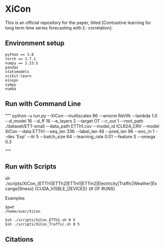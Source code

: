# XiCon

This is an official repository for the paper, titled [Contrastive learning for long term time series forecasting with ξ- correlation].


## Environment setup
```
python == 3.8
torch == 1.7.1
numpy == 1.23.5
pandas
statsmodels
scikit-learn
einops
sympy
numba
```

## Run with Command Line 

"""
python -u run.py --XiCon --multiscales 96  --wnorm ReVIN  --lambda 1.0 --d_model 16 --d_ff 16 --e_layers 2 --target OT --c_out 1 --root_path ./dataset/ETT-small --data_path ETTh1.csv --model_id ICLR24_CRV --model XiCon --data ETTh1 --seq_len 336 --label_len 48 --pred_len 96 --enc_in 1 --des 'Exp' --itr 5 --batch_size 64 --learning_rate 0.01 --feature S --omega 0.3

"""

## Run with Scripts
sh ./scripts/XiCon_{ETTh1|ETTh2|ETTm1|ETTm2|Electricity|Traffic|Weather|Excange|Illness} {CUDA_VISBLE_DEVICES} {# OF RUNS}

Examples
```
$pwd
/home/user/XiCon

$sh ./scripts/XiCon_ETTh2.sh 0 5 
$sh ./scripts/XiCon_Traffic.sh 0 5
```


## Citations
